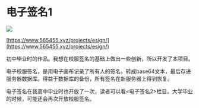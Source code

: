 # 电子签名1

![](https://s2.loli.net/2025/06/18/79caCb24KnNAXFL.png)

[https://www.565455.xyz/projects/esign/](https://www.565455.xyz/projects/esign/)

初中毕业时的作品。我想在校服签名的基础上做出一些创新，所以开发了本项目。

电子校服签名，是用电子画布记录了所有人的签名，转成base64文本，最后存进服务器数据库。得益于数据库的备份，所有签名在新服务器上得到恢复。

电子签名在我高中毕业时也开放了一次，读者可以看<电子签名2>栏目。大学毕业的时候，可能还会再次开放校服签名。